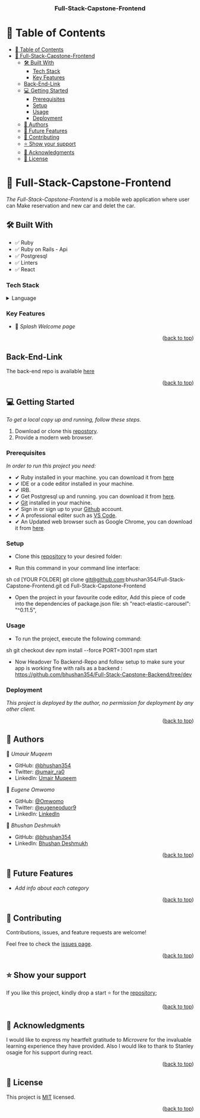 <a name="readme-top"></a>


<div align="center">

  <h3><b>Full-Stack-Capstone-Frontend</b></h3>

</div>
<!-- TABLE OF CONTENTS -->

# 📗 Table of Contents

- [📗 Table of Contents](#-table-of-contents)
- [📖 Full-Stack-Capstone-Frontend](#-full-stack-capstone-frontend)
  - [🛠 Built With ](#-built-with-)
    - [Tech Stack ](#tech-stack-)
    - [Key Features ](#key-features-)
  - [Back-End-Link](#back-end-link)
  - [💻 Getting Started ](#-getting-started-)
    - [Prerequisites](#prerequisites)
    - [Setup](#setup)
    - [Usage](#usage)
    - [Deployment](#deployment)
  - [👥 Authors ](#-authors-)
  - [🔭 Future Features ](#-future-features-)
  - [🤝 Contributing ](#-contributing-)
  - [⭐️ Show your support ](#️-show-your-support-)
  - [🙏 Acknowledgments ](#-acknowledgments-)
  - [📝 License ](#-license-)

<!-- PROJECT DESCRIPTION -->

# 📖 Full-Stack-Capstone-Frontend

*The Full-Stack-Capstone-Frontend* is a mobile web application where user can Make reservation and new car and delet the car.

## 🛠 Built With <a name="built-with"></a>
- ✅ Ruby
- ✅ Ruby on Rails - Api
- ✅ Postgresql
- ✅ Linters
- ✅ React

### Tech Stack <a name="tech-stack"></a>

<details>
  <summary>Language</summary>
  <ul>
    <li>Ruby-on-Rails</li>
    <li>React</li>
  </ul>
</details>

<!-- Features -->

### Key Features <a name="key-features"></a>

- 🔰 *Splash Welcome page*

<p align="right">(<a href="#readme-top">back to top</a>)</p>

## Back-End-Link

The back-end repo is available [here](https://github.com/bhushan354/Full-Stack-Capstone-Backend)

<p align="right">(<a href="#readme-top">back to top</a>)</p>

<!-- GETTING STARTED -->

## 💻 Getting Started <a name="getting-started"></a>

*To get a local copy up and running, follow these steps.*

1. Download or clone this [repostory](git@github.com:bhushan354/Full-Stack-Capstone-Frontend.git).
2. Provide a modern web browser.

### Prerequisites

*In order to run this project you need:*

- ✔ Ruby installed in your machine. you can download it from [here](https://www.ruby-lang.org/en/downloads/)
- ✔ IDE or a code editor installed in your machine.
- ✔ IRB.
- ✔ Get Postgresql up and running. you can download it from [here](https://www.postgresql.org/download/windows/).
- ✔ [Git](https://git-scm.com/downloads) installed in your machine.
- ✔ Sign in or sign up to your [Github](https://github.com/) account.
- ✔ A professional editer such as [VS Code](https://code.visualstudio.com/download).
- ✔ An Updated web browser such as Google Chrome, you can download it from [here](https://www.google.com/chrome/).

### Setup

- Clone this [repository](git@github.com:bhushan354/Full-Stack-Capstone-Frontend.git) to your desired folder:

- Run this command in your command line interface:

sh
  cd [YOUR FOLDER]
  git clone git@github.com:bhushan354/Full-Stack-Capstone-Frontend.git
  cd Full-Stack-Capstone-Frontend

- Open the project in your favourite code editor, Add this piece of code into the dependencies of package.json file:
sh
      "react-elastic-carousel": "^0.11.5",


### Usage

- To run the project, execute the following command:

sh
   git checkout dev
   npm install --force
   PORT=3001 npm start


- Now Headover To Backend-Repo and follow setup to make sure your app is working fine with rails as a backend : https://github.com/bhushan354/Full-Stack-Capstone-Backend/tree/dev


### Deployment

*This project is deployed by the author, no permission for deployment by any other client.*

<p align="right">(<a href="#readme-top">back to top</a>)</p>

<!-- AUTHORS -->


## 👥 Authors <a name="authors"></a>

👤 *Umauir Muqeem*

- GitHub: [@bhushan354](https://github.com/bhushan354)
- Twitter: [@umair_ra0](https://twitter.com/umair_ra0)
- LinkedIn: [Umair Muqeem](https://linkedin.com/in/engr-umair-muqeem)

👤 *Eugene Omwomo*

- GitHub: [@Omwomo](https://github.com/Omwomo)
- Twitter: [@eugeneoduor9](https://twitter.com/eugeneoduor9)
- LinkedIn: [LinkedIn](https://linkedin.com/in/Omwomo)

👤 *Bhushan Deshmukh*

- GitHub: [@bhushan354](https://github.com/bhushan354)
- LinkedIn: [Bhushan Deshmukh](https://www.linkedin.com/in/bhushan-deshmukh-5777851b1/)



<p align="right">(<a href="#readme-top">back to top</a>)</p>

<!-- FUTURE FEATURES -->

## 🔭 Future Features <a name="future-features"></a>

- *Add info about each category*

<p align="right">(<a href="#readme-top">back to top</a>)</p>

<!-- CONTRIBUTING -->

## 🤝 Contributing <a name="contributing"></a>

Contributions, issues, and feature requests are welcome!

Feel free to check the [issues page](https://github.com/bhushan354/Full-Stack-Capstone-Frontend/issues).

<p align="right">(<a href="#readme-top">back to top</a>)</p>

<!-- SUPPORT -->

## ⭐️ Show your support <a name="support"></a>

If you like this project, kindly drop a start ⭐️ for the [repository](git@github.com:bhushan354Full-Stack-Capstone-Frontend.git);

<p align="right">(<a href="#readme-top">back to top</a>)</p>

<!-- ACKNOWLEDGEMENTS -->

## 🙏 Acknowledgments <a name="acknowledgements"></a>

I would like to express my heartfelt gratitude to *Microvere* for the invaluable learning experience they have provided. Also I would like to thank to Stanley osagie for his support during react.

<p align="right">(<a href="#readme-top">back to top</a>)</p>

<!-- LICENSE -->

## 📝 License <a name="license"></a>

This project is [MIT](./LICENSE) licensed.

<p align="right">(<a href="#readme-top">back to top</a>)</p>
